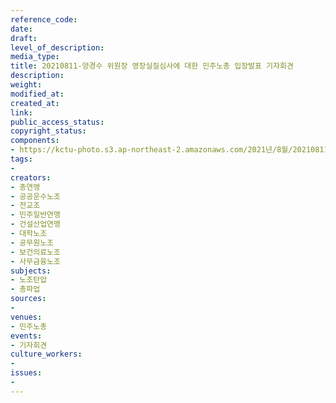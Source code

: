 ```yaml
---
reference_code: 
date: 
draft: 
level_of_description: 
media_type: 
title: 20210811-양경수 위원장 영장실질심사에 대한 민주노총 입장발표 기자회견
description: 
weight: 
modified_at: 
created_at: 
link: 
public_access_status: 
copyright_status: 
components:
- https://kctu-photo.s3.ap-northeast-2.amazonaws.com/2021년/8월/20210811-양경수+위원장+영장실질심사에+대한+민주노총+입장발표+기자회견/_1D20452.jpg
tags:
- 
creators:
- 총연맹
- 공공운수노조
- 전교조
- 민주일반연맹
- 건설산업연맹
- 대학노조
- 공무원노조
- 보건의료노조
- 사무금융노조
subjects:
- 노조탄압
- 총파업
sources:
- 
venues:
- 민주노총
events:
- 기자회견
culture_workers:
- 
issues:
- 
---
```

